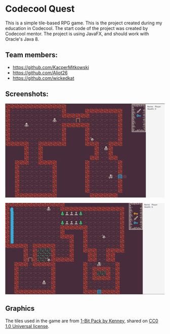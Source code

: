 # Codecool Quest

This is a simple tile-based RPG game. This is the project created during my education in Codecool. 
The start code of the project was created by Codecool mentor.
The project is using JavaFX, and should work with Oracle's Java 8.

## Team members:
- https://github.com/KacperMitkowski
- https://github.com/Aliot26
- https://github.com/wickedkat 

## Screenshots:
![ScreenShot](https://github.com/Aliot26/Dungeon/blob/master/src/main/resources/screenshots/2.png?raw=true)

![ScreenShot](https://github.com/Aliot26/Dungeon/blob/master/src/main/resources/screenshots/1.png?raw=true)


## Graphics
The tiles used in the game are from [1-Bit Pack by Kenney](https://kenney.nl/assets/bit-pack), shared on [CC0 1.0 Universal license](https://creativecommons.org/publicdomain/zero/1.0/).

